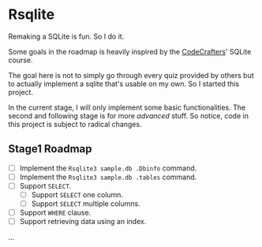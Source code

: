 # Rsqlite
Remaking a SQLite is fun. So I do it.

Some goals in the roadmap is heavily inspired by the [CodeCrafters](https://app.codecrafters.io/courses/sqlite)' SQLite course.

The goal here is not to simply go through every quiz provided by others but to actually implement a sqlite that's usable on my own. So I started this project.

In the current stage, I will only implement some basic functionalities. The second and following stage is for more *advanced* stuff. So notice, code in this project is subject to radical changes.
## Stage1 Roadmap
- [ ] Implement the `Rsqlite3 sample.db .Dbinfo` command.
- [ ] Implement the `Rsqlite3 sample.db .tables` command.
- [ ] Support `SELECT`.
  - [ ] Support `SELECT` one column.
  - [ ] Support `SELECT` multiple columns.
- [ ] Support `WHERE` clause.
- [ ] Support retrieving data using an index.

...


